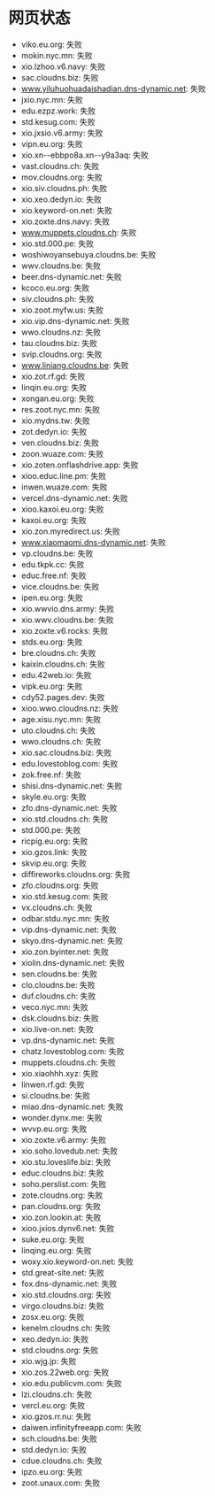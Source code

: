 # 网页状态
- viko.eu.org: 失败
- mokin.nyc.mn: 失败
- xio.lzhoo.v6.navy: 失败
- sac.cloudns.biz: 失败
- www.yiluhuohuadaishadian.dns-dynamic.net: 失败
- jxio.nyc.mn: 失败
- edu.ezpz.work: 失败
- std.kesug.com: 失败
- xio.jxsio.v6.army: 失败
- vipn.eu.org: 失败
- xio.xn--ebbpo8a.xn--y9a3aq: 失败
- vast.cloudns.ch: 失败
- mov.cloudns.org: 失败
- xio.siv.cloudns.ph: 失败
- xio.xeo.dedyn.io: 失败
- xio.keyword-on.net: 失败
- xio.zoxte.dns.navy: 失败
- www.muppets.cloudns.ch: 失败
- xio.std.000.pe: 失败
- woshiwoyansebuya.cloudns.be: 失败
- wwv.cloudns.be: 失败
- beer.dns-dynamic.net: 失败
- kcoco.eu.org: 失败
- siv.cloudns.ph: 失败
- xio.zoot.myfw.us: 失败
- xio.vip.dns-dynamic.net: 失败
- wwo.cloudns.nz: 失败
- tau.cloudns.biz: 失败
- svip.cloudns.org: 失败
- www.liniang.cloudns.be: 失败
- xio.zot.rf.gd: 失败
- linqin.eu.org: 失败
- xongan.eu.org: 失败
- res.zoot.nyc.mn: 失败
- xio.mydns.tw: 失败
- zot.dedyn.io: 失败
- ven.cloudns.biz: 失败
- zoon.wuaze.com: 失败
- xio.zoten.onflashdrive.app: 失败
- xioo.educ.line.pm: 失败
- inwen.wuaze.com: 失败
- vercel.dns-dynamic.net: 失败
- xioo.kaxoi.eu.org: 失败
- kaxoi.eu.org: 失败
- xio.zon.myredirect.us: 失败
- www.xiaomaomi.dns-dynamic.net: 失败
- vp.cloudns.be: 失败
- edu.tkpk.cc: 失败
- educ.free.nf: 失败
- vice.cloudns.be: 失败
- ipen.eu.org: 失败
- xio.wwvio.dns.army: 失败
- xio.wwv.cloudns.be: 失败
- xio.zoxte.v6.rocks: 失败
- stds.eu.org: 失败
- bre.cloudns.ch: 失败
- kaixin.cloudns.ch: 失败
- edu.42web.io: 失败
- vipk.eu.org: 失败
- cdy52.pages.dev: 失败
- xioo.wwo.cloudns.nz: 失败
- age.xisu.nyc.mn: 失败
- uto.cloudns.ch: 失败
- wwo.cloudns.ch: 失败
- xio.sac.cloudns.biz: 失败
- edu.lovestoblog.com: 失败
- zok.free.nf: 失败
- shisi.dns-dynamic.net: 失败
- skyle.eu.org: 失败
- zfo.dns-dynamic.net: 失败
- xio.std.cloudns.ch: 失败
- std.000.pe: 失败
- ricpig.eu.org: 失败
- xio.gzos.link: 失败
- skvip.eu.org: 失败
- diffireworks.cloudns.org: 失败
- zfo.cloudns.org: 失败
- xio.std.kesug.com: 失败
- vx.cloudns.ch: 失败
- odbar.stdu.nyc.mn: 失败
- vip.dns-dynamic.net: 失败
- skyo.dns-dynamic.net: 失败
- xio.zon.byinter.net: 失败
- xiolin.dns-dynamic.net: 失败
- sen.cloudns.be: 失败
- clo.cloudns.be: 失败
- duf.cloudns.ch: 失败
- veco.nyc.mn: 失败
- dsk.cloudns.biz: 失败
- xio.live-on.net: 失败
- vp.dns-dynamic.net: 失败
- chatz.lovestoblog.com: 失败
- muppets.cloudns.ch: 失败
- xio.xiaohhh.xyz: 失败
- linwen.rf.gd: 失败
- si.cloudns.be: 失败
- miao.dns-dynamic.net: 失败
- wonder.dynx.me: 失败
- wvvp.eu.org: 失败
- xio.zoxte.v6.army: 失败
- xio.soho.lovedub.net: 失败
- xio.stu.loveslife.biz: 失败
- educ.cloudns.biz: 失败
- soho.perslist.com: 失败
- zote.cloudns.org: 失败
- pan.cloudns.org: 失败
- xio.zon.lookin.at: 失败
- xioo.jxios.dynv6.net: 失败
- suke.eu.org: 失败
- linqing.eu.org: 失败
- woxy.xio.keyword-on.net: 失败
- std.great-site.net: 失败
- fox.dns-dynamic.net: 失败
- xio.std.cloudns.org: 失败
- virgo.cloudns.biz: 失败
- zosx.eu.org: 失败
- kenelm.cloudns.ch: 失败
- xeo.dedyn.io: 失败
- std.cloudns.org: 失败
- xio.wjg.jp: 失败
- xio.zos.22web.org: 失败
- xio.edu.publicvm.com: 失败
- lzi.cloudns.ch: 失败
- vercl.eu.org: 失败
- xio.gzos.rr.nu: 失败
- daiwen.infinityfreeapp.com: 失败
- sch.cloudns.be: 失败
- std.dedyn.io: 失败
- cdue.cloudns.ch: 失败
- ipzo.eu.org: 失败
- zoot.unaux.com: 失败
